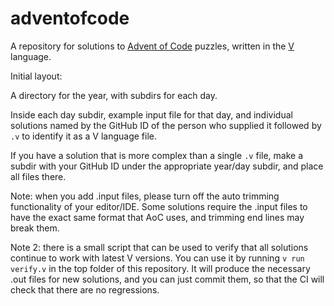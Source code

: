 # adventofcode

A repository for solutions to [Advent of Code](https://adventofcode.com/about) puzzles,
written in the [V](https://vlang.io/) language.

Initial layout:

A directory for the year, with subdirs for each day.

Inside each day subdir, example input file for that day, and individual solutions named
by the GitHub ID of the person who supplied it followed by `.v` to identify it as a V
language file.

If you have a solution that is more complex than a single `.v` file, make a subdir with
your GitHub ID under the appropriate year/day subdir, and place all files there.

Note: when you add .input files, please turn off the auto trimming
functionality of your editor/IDE. Some solutions require the .input
files to have the exact same format that AoC uses, and trimming end
lines may break them.

Note 2: there is a small script that can be used to verify that all
solutions continue to work with latest V versions. You can use it by
running `v run verify.v` in the top folder of this repository.
It will produce the necessary .out files for new solutions, and you
can just commit them, so that the CI will check that there are no
regressions.
